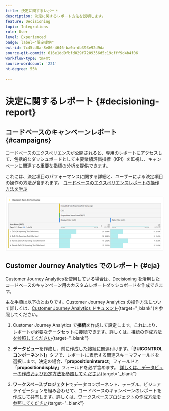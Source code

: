 ```yaml
---
title: 決定に関するレポート
description: 決定に関するレポート方法を説明します。
feature: Decisioning
topic: Integrations
role: User
level: Experienced
badge: label="限定提供"
exl-id: 7c45cd8a-8e86-4646-ba0a-db393e92d9da
source-git-commit: 616e1dd9fbfd029f7209356d5c19cfff9d4b4f06
workflow-type: tm+mt
source-wordcount: '221'
ht-degree: 55%

---
```



# 決定に関するレポート {#decisioning-report}

## コードベースのキャンペーンレポート {#campaigns}

コードベースのエクスペリエンスが公開されると、専用のレポートにアクセスして、包括的なダッシュボードとして主要業績評価指標（KPI）を監視し、キャンペーンに関連する重要な指標の分析を提供できます。

これには、決定項目のパフォーマンスに関する詳細と、ユーザーによる決定項目の操作の方法が含まれます。 [ コードベースのエクスペリエンスレポートの操作方法を学ぶ ](../reports/campaign-global-report-cja-code.md)

![](../reports/assets/cja-decisioning-item-performance.png)

## Customer Journey Analytics でのレポート {#cja}

Customer Journey Analyticsを使用している場合は、Decisioning を活用したコードベースのキャンペーン用のカスタムレポートダッシュボードを作成できます。

主な手順は以下のとおりです。Customer Journey Analytics の操作方法について詳しくは、[Customer Journey Analytics ドキュメント](https://experienceleague.adobe.com/ja/docs/analytics-platform/using/cja-landing){target="_blank"}を参照してください。

1. Customer Journey Analytics で&#x200B;**接続**&#x200B;を作成して設定します。これにより、レポートが必要なデータセットに接続できます。[詳しくは、接続の作成方法を参照してください](https://experienceleague.adobe.com/ja/docs/analytics-platform/using/cja-connections/create-connection){target="_blank"}

1. **データビュー**&#x200B;を作成し、前に作成した接続に関連付けます。「**[!UICONTROL コンポーネント]**」タブで、レポートに表示する関連スキーマフィールドを選択します。決定の場合、「**propositioninteract**」フィールドと「**propositiondisplay**」フィールドを必ず含めます。 [詳しくは、データビューの作成および設定方法を参照してください](https://experienceleague.adobe.com/ja/docs/analytics-platform/using/cja-dataviews/create-dataview){target="_blank"}

1. **ワークスペースプロジェクト**&#x200B;でデータコンポーネント、テーブル、ビジュアライゼーションを組み合わせて、コードベースのキャンペーンのレポートを作成して共有します。[詳しくは、ワークスペースプロジェクトの作成方法を参照してください](https://experienceleague.adobe.com/ja/docs/analytics-platform/using/cja-workspace/build-workspace-project/create-projects){target="_blank"}
